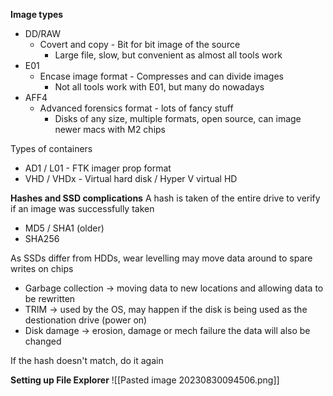 
**Image types**
- DD/RAW
	- Covert and copy - Bit for bit image of the source
		- Large file, slow, but convenient as almost all tools work
- E01
	- Encase image format - Compresses and can divide images
		- Not all tools work with E01, but many do nowadays
- AFF4
	- Advanced forensics format - lots of fancy stuff
		- Disks of any size, multiple formats, open source, can image newer macs with M2 chips

Types of containers
- AD1 / L01 - FTK imager prop format
- VHD / VHDx - Virtual hard disk / Hyper V virtual HD

**Hashes and SSD complications**
A hash is taken of the entire drive to verify if an image was successfully taken
- MD5 / SHA1 (older)
- SHA256

As SSDs differ from HDDs, wear levelling may move data around to spare writes on chips
- Garbage collection -> moving data to new locations and allowing data to be rewritten
- TRIM -> used by the OS, may happen if the disk is being used as the destionation drive (power on)
- Disk damage -> erosion, damage or mech failure the data will also be changed

If the hash doesn't match, do it again

**Setting up File Explorer**
![[Pasted image 20230830094506.png]]

